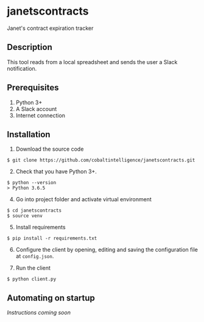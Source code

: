 # janetscontracts
Janet's contract expiration tracker

## Description
This tool reads from a local spreadsheet and sends the user a Slack notification. 

## Prerequisites
1. Python 3+
2. A Slack account
3. Internet connection

## Installation
1. Download the source code
```
$ git clone https://github.com/cobaltintelligence/janetscontracts.git
```
2. Check that you have Python 3+.
```
$ python --version
> Python 3.6.5
```
4. Go into project folder and activate virtual environment
```
$ cd janetscontracts
$ source venv
```
5. Install requirements
```
$ pip install -r requirements.txt
```
6. Configure the client by opening, editing and saving the configuration file at `config.json`.

7. Run the client
```
$ python client.py
```

## Automating on startup
*Instructions coming soon*
